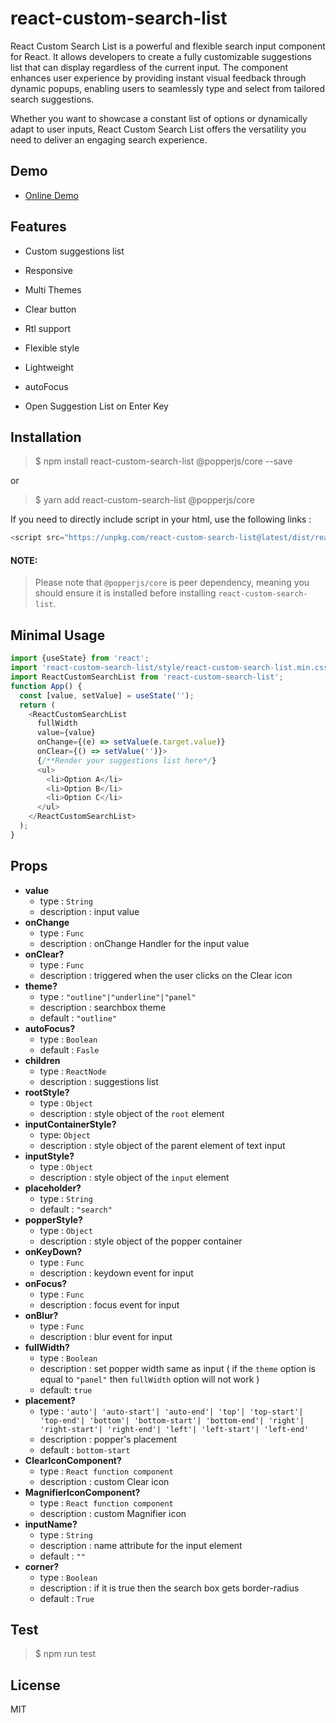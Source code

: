 # react-custom-search-list

React Custom Search List is a powerful and flexible search input component for React. It allows developers to create a fully customizable suggestions list that can display regardless of the current input. The component enhances user experience by providing instant visual feedback through dynamic popups, enabling users to seamlessly type and select from tailored search suggestions.

Whether you want to showcase a constant list of options or dynamically adapt to user inputs, React Custom Search List offers the versatility you need to deliver an engaging search experience.

## Demo

- [Online Demo](https://dev-javascript.github.io/react-custom-search-list/)

## Features

- Custom suggestions list

- Responsive

- Multi Themes

- Clear button

- Rtl support

- Flexible style

- Lightweight

- autoFocus

- Open Suggestion List on Enter Key

## Installation

> $ npm install react-custom-search-list @popperjs/core --save

or

> $ yarn add react-custom-search-list @popperjs/core

If you need to directly include script in your html, use the following links :

```js
<script src="https://unpkg.com/react-custom-search-list@latest/dist/react-custom-search-list.umd.min.js"></script>
```

#### NOTE:

> Please note that `@popperjs/core` is peer dependency, meaning you should ensure it is installed before installing `react-custom-search-list`.

## Minimal Usage

```js
import {useState} from 'react';
import 'react-custom-search-list/style/react-custom-search-list.min.css';
import ReactCustomSearchList from 'react-custom-search-list';
function App() {
  const [value, setValue] = useState('');
  return (
    <ReactCustomSearchList
      fullWidth
      value={value}
      onChange={(e) => setValue(e.target.value)}
      onClear={() => setValue('')}>
      {/**Render your suggestions list here*/}
      <ul>
        <li>Option A</li>
        <li>Option B</li>
        <li>Option C</li>
      </ul>
    </ReactCustomSearchList>
  );
}
```

## Props

- **value**
  - type : `String`
  - description : input value
- **onChange**
  - type : `Func`
  - description : onChange Handler for the input value
- **onClear?**
  - type : `Func`
  - description : triggered when the user clicks on the Clear icon
- **theme?**
  - type : `"outline"|"underline"|"panel"`
  - description : searchbox theme
  - default : `"outline"`
- **autoFocus?**
  - type : `Boolean`
  - default : `Fasle`
- **children**
  - type : `ReactNode`
  - description : suggestions list
- **rootStyle?**
  - type : `Object`
  - description : style object of the `root` element
- **inputContainerStyle?**
  - type: `Object`
  - description : style object of the parent element of text input
- **inputStyle?**
  - type : `Object`
  - description : style object of the `input` element
- **placeholder?**
  - type : `String`
  - default : `"search"`
- **popperStyle?**
  - type : `Object`
  - description : style object of the popper container
- **onKeyDown?**
  - type : `Func`
  - description : keydown event for input
- **onFocus?**
  - type : `Func`
  - description : focus event for input
- **onBlur?**
  - type : `Func`
  - description : blur event for input
- **fullWidth?**
  - type : `Boolean`
  - description : set popper width same as input ( if the `theme` option is equal to `"panel"` then `fullWidth` option will not work )
  - default: `true`
- **placement?**
  - type : `'auto'| 'auto-start'| 'auto-end'| 'top'| 'top-start'| 'top-end'| 'bottom'| 'bottom-start'| 'bottom-end'| 'right'| 'right-start'| 'right-end'| 'left'| 'left-start'| 'left-end'`
  - description : popper's placement
  - default : `bottom-start`
- **ClearIconComponent?**
  - type : `React function component`
  - description : custom Clear icon
- **MagnifierIconComponent?**
  - type : `React function component`
  - description : custom Magnifier icon
- **inputName?**
  - type : `String`
  - description : name attribute for the input element
  - default : `""`
- **corner?**
  - type : `Boolean`
  - description : if it is true then the search box gets border-radius
  - default : `True`

## Test

> $ npm run test

## License

MIT
